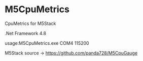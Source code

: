 # M5CpuMetrics
CpuMetrics for M5Stack

.Net Framework 4.8

usage:M5CpuMetrics.exe COM4 115200

M5Stack source -> https://github.com/panda728/M5CpuGauge
